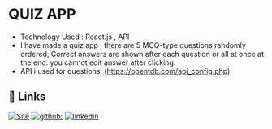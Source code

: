 # QUIZ APP

- Technology Used : React.js , API
- I have made a quiz app , there are 5 MCQ-type questions randomly ordered, Correct answers are shown after each question or all at once at the end. you cannot edit answer  after clicking. 
- API i used for questions: (https://opentdb.com/api_config.php)
## 🔗 Links
[![Site](https://img.shields.io/badge/Site_clickhere-000?style=for-the-badge&logo=ko-fi&logoColor=white)](https://quiz-hunters.netlify.app/)
[![github:](https://img.shields.io/badge/my_github-000?style=for-the-badge&logo=ko-fi&logoColor=white)](https://github.com/shubbi20)
[![linkedin](https://img.shields.io/badge/linkedin-0A66C2?style=for-the-badge&logo=linkedin&logoColor=white)](https://www.linkedin.com/in/shubham-negi-098041124/)



